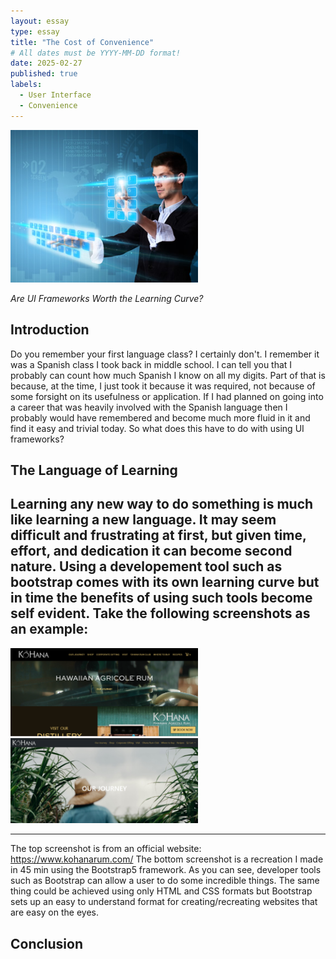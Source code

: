 ```yaml
---
layout: essay
type: essay
title: "The Cost of Convenience"
# All dates must be YYYY-MM-DD format!
date: 2025-02-27
published: true
labels:
  - User Interface
  - Convenience
---
```


<img width="300px" class="rounded float-start pe-4" src="/img/ui-design/user-interface.jpg">

*Are UI Frameworks Worth the Learning Curve?*

## Introduction

Do you remember your first language class? I certainly don't. I remember it was a Spanish class I took back in 
middle school. I can tell you that I probably can count how much Spanish I know on all my digits. Part of that 
is because, at the time, I just took it because it was required, not because of some forsight on its 
usefulness or application. If I had planned on going into a career that was heavily involved with the Spanish 
language then I probably would have remembered and become much more fluid in it and find it easy and trivial
today. So what does this have to do with using UI frameworks?

## The Language of Learning

Learning any new way to do something is much like learning a new language. It may seem difficult and 
frustrating at first, but given time, effort, and dedication it can become second nature. Using a developement 
tool such as bootstrap comes with its own learning curve but in time the benefits of using such tools become 
self evident. Take the following screenshots as an example:
---
<img width="300px" class="rounded float-start pe-4" src="/img/ui-design/Kohana-official.png">
<img width="300px" class="rounded float-start pe-4" src="/img/ui-design/Kohana-bootstrap.png">

---
The top screenshot is from an official website: https://www.kohanarum.com/
The bottom screenshot is a recreation I made in 45 min using the 
Bootstrap5 framework. As you can see, developer tools such as 
Bootstrap can allow a user to do some incredible things. The 
same thing could be achieved using only HTML and CSS formats but Bootstrap sets up an easy to understand format for creating/recreating websites that are easy on the eyes.

## Conclusion

